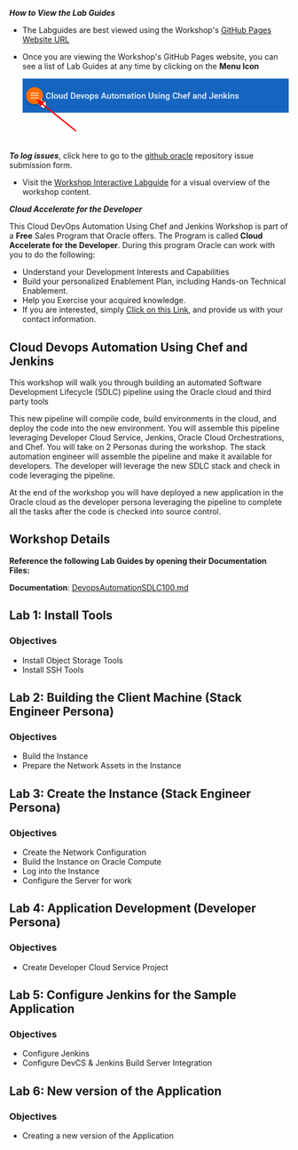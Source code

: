 ***How to View the Lab Guides***

- The Labguides are best viewed using the Workshop's [GitHub Pages Website URL](https://pcdavies.github.io/DevopsAutomationChefJenkins/chefjenkins-devops/) 

- Once you are viewing the Workshop's GitHub Pages website, you can see a list of Lab Guides at any time by clicking on the **Menu Icon**

    ![](images/WorkshopMenu.png)  

***To log issues***, click here to go to the [github oracle](https://github.com/pcdavies/DevopsAutomationChefJenkins/issues/new) repository issue submission form.

- Visit the [Workshop Interactive Labguide](http://launch.oracle.com/?sdlc) for a visual overview of the workshop content. 

***Cloud Accelerate for the Developer***

This Cloud DevOps Automation Using Chef and Jenkins Workshop is part of a **Free** Sales Program that Oracle offers. The Program is called **Cloud Accelerate for the Developer**. During this program Oracle can work with you to do the following:

- Understand your Development Interests and Capabilities
- Build your personalized Enablement Plan, including Hands-on Technical Enablement.
- Help you Exercise your acquired knowledge. 
- If you are interested, simply [Click on this Link](https://launch.oracle.com/?developeraccelerate), and provide us with your contact information. 

## Cloud Devops Automation Using Chef and Jenkins

This workshop will walk you through building an automated Software Development Lifecycle (SDLC) pipeline using the Oracle cloud and third party tools

This new pipeline will compile code, build environments in the cloud, and deploy the code into the new environment. You will assemble this pipeline leveraging Developer Cloud Service, Jenkins, Oracle Cloud Orchestrations, and Chef. You will take on 2 Personas during the workshop. The stack automation engineer will assemble the pipeline and make it available for developers. The developer will leverage the new SDLC stack and check in code leveraging the pipeline.

At the end of the workshop you will have deployed a new application in the Oracle cloud as the developer persona leveraging the pipeline to complete all the tasks after the code is checked into source control.


## Workshop Details

**Reference the following Lab Guides by opening their Documentation Files:**

**Documentation**: [DevopsAutomationSDLC100.md](DevopsAutomationSDLC100.md)

## Lab 1: Install Tools

### Objectives

-   Install Object Storage Tools
-   Install SSH Tools

## Lab 2: Building the Client Machine (Stack Engineer Persona)

### Objectives

- Build the Instance
- Prepare the Network Assets in the Instance

## Lab 3: Create the Instance (Stack Engineer Persona)

### Objectives

- Create the Network Configuration
- Build the Instance on Oracle Compute
- Log into the Instance
- Configure the Server for work

## Lab 4: Application Development (Developer Persona)

### Objectives

- Create Developer Cloud Service Project

## Lab 5: Configure Jenkins for the Sample Application

### Objectives

- Configure Jenkins
- Configure DevCS & Jenkins Build Server Integration

## Lab 6: New version of the Application

### Objectives

- Creating a new version of the Application
